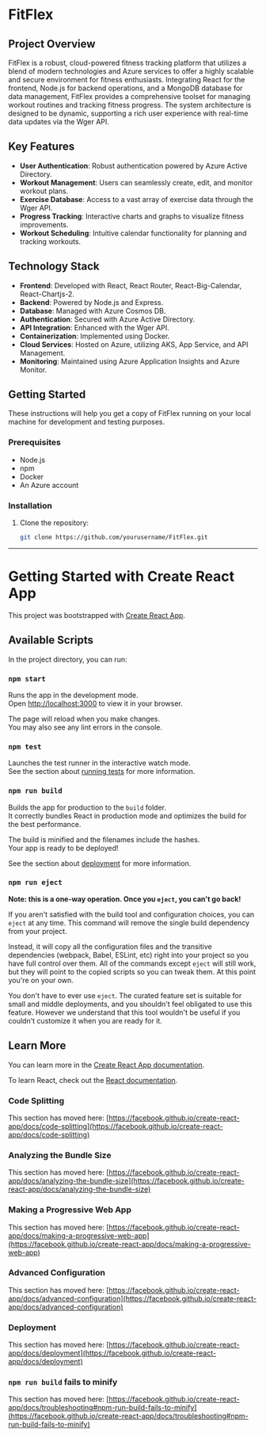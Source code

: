 

# FitFlex

## Project Overview
FitFlex is a robust, cloud-powered fitness tracking platform that utilizes a blend of modern technologies and Azure services to offer a highly scalable and secure environment for fitness enthusiasts. Integrating React for the frontend, Node.js for backend operations, and a MongoDB database for data management, FitFlex provides a comprehensive toolset for managing workout routines and tracking fitness progress. The system architecture is designed to be dynamic, supporting a rich user experience with real-time data updates via the Wger API.

## Key Features
- **User Authentication**: Robust authentication powered by Azure Active Directory.
- **Workout Management**: Users can seamlessly create, edit, and monitor workout plans.
- **Exercise Database**: Access to a vast array of exercise data through the Wger API.
- **Progress Tracking**: Interactive charts and graphs to visualize fitness improvements.
- **Workout Scheduling**: Intuitive calendar functionality for planning and tracking workouts.

## Technology Stack
- **Frontend**: Developed with React, React Router, React-Big-Calendar, React-Chartjs-2.
- **Backend**: Powered by Node.js and Express.
- **Database**: Managed with Azure Cosmos DB.
- **Authentication**: Secured with Azure Active Directory.
- **API Integration**: Enhanced with the Wger API.
- **Containerization**: Implemented using Docker.
- **Cloud Services**: Hosted on Azure, utilizing AKS, App Service, and API Management.
- **Monitoring**: Maintained using Azure Application Insights and Azure Monitor.

## Getting Started
These instructions will help you get a copy of FitFlex running on your local machine for development and testing purposes.

### Prerequisites
- Node.js
- npm
- Docker
- An Azure account

### Installation
1. Clone the repository:
   ```bash
   git clone https://github.com/yourusername/FitFlex.git


________________________________
# Getting Started with Create React App

This project was bootstrapped with [Create React App](https://github.com/facebook/create-react-app).

## Available Scripts

In the project directory, you can run:

### `npm start`

Runs the app in the development mode.\
Open [http://localhost:3000](http://localhost:3000) to view it in your browser.

The page will reload when you make changes.\
You may also see any lint errors in the console.

### `npm test`

Launches the test runner in the interactive watch mode.\
See the section about [running tests](https://facebook.github.io/create-react-app/docs/running-tests) for more information.

### `npm run build`

Builds the app for production to the `build` folder.\
It correctly bundles React in production mode and optimizes the build for the best performance.

The build is minified and the filenames include the hashes.\
Your app is ready to be deployed!

See the section about [deployment](https://facebook.github.io/create-react-app/docs/deployment) for more information.

### `npm run eject`

**Note: this is a one-way operation. Once you `eject`, you can't go back!**

If you aren't satisfied with the build tool and configuration choices, you can `eject` at any time. This command will remove the single build dependency from your project.

Instead, it will copy all the configuration files and the transitive dependencies (webpack, Babel, ESLint, etc) right into your project so you have full control over them. All of the commands except `eject` will still work, but they will point to the copied scripts so you can tweak them. At this point you're on your own.

You don't have to ever use `eject`. The curated feature set is suitable for small and middle deployments, and you shouldn't feel obligated to use this feature. However we understand that this tool wouldn't be useful if you couldn't customize it when you are ready for it.

## Learn More

You can learn more in the [Create React App documentation](https://facebook.github.io/create-react-app/docs/getting-started).

To learn React, check out the [React documentation](https://reactjs.org/).

### Code Splitting

This section has moved here: [https://facebook.github.io/create-react-app/docs/code-splitting](https://facebook.github.io/create-react-app/docs/code-splitting)

### Analyzing the Bundle Size

This section has moved here: [https://facebook.github.io/create-react-app/docs/analyzing-the-bundle-size](https://facebook.github.io/create-react-app/docs/analyzing-the-bundle-size)

### Making a Progressive Web App

This section has moved here: [https://facebook.github.io/create-react-app/docs/making-a-progressive-web-app](https://facebook.github.io/create-react-app/docs/making-a-progressive-web-app)

### Advanced Configuration

This section has moved here: [https://facebook.github.io/create-react-app/docs/advanced-configuration](https://facebook.github.io/create-react-app/docs/advanced-configuration)

### Deployment

This section has moved here: [https://facebook.github.io/create-react-app/docs/deployment](https://facebook.github.io/create-react-app/docs/deployment)

### `npm run build` fails to minify

This section has moved here: [https://facebook.github.io/create-react-app/docs/troubleshooting#npm-run-build-fails-to-minify](https://facebook.github.io/create-react-app/docs/troubleshooting#npm-run-build-fails-to-minify)

